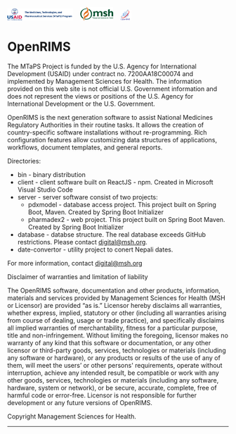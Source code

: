 <img src="Logos/MTaPS_Name%2BUSAID.Horz.png" width="150"> &nbsp;&nbsp; <img src="Logos/MSH_4c.png" width="75"> &nbsp;&nbsp; <img src="logos/LogoOpenRIMSnew450x450-e1658854010600.png" width="25">

# OpenRIMS
The MTaPS Project is funded by the U.S. Agency for International Development (USAID) under contract no. 7200AA18C00074 and implemented by Management Sciences for Health. The information provided on this web site is not official U.S. Government information and does not represent the views or positions of the U.S. Agency for International Development or the U.S. Government. 

OpenRIMS is the next generation software to assist National Medicines Regulatory Authorities in their routine tasks.
It allows the creation of country-specific software installations without re-programming.
Rich configuration features allow customizing data structures of applications, workflows, document templates, and general reports.

Directories:
* bin - binary distribution
* client - client software built on ReactJS - npm.  Created in Microsoft Visual Studio Code
* server - server software consist of two projects:
  * pdxmodel - database access project. This project built on Spring Boot, Maven. Created by Spring Boot Initializer
  * pharmadex2 - web project. This project built on Spring Boot Maven. Created by Spring Boot Initializer 
* database - databse structure. The real database exceeds GitHub restrictions. Please contact digital@msh.org.
* date-convertor - utility project to conert Nepali dates.

For more information, contact digital@msh.org

Disclaimer of warranties and limitation of liability

The OpenRIMS software, documentation and other products, information, materials and services provided by Management Sciences for Health (MSH or Licensor) are provided “as is.” Licensor hereby disclaims all warranties, whether express, implied, statutory or other (including all warranties arising from course of dealing, usage or trade practice), and specifically disclaims all implied warranties of merchantability, fitness for a particular purpose, title and non-infringement. Without limiting the foregoing, licensor makes no warranty of any kind that this software or documentation, or any other licensor or third-party goods, services, technologies or materials (including any software or hardware), or any products or results of the use of any of them, will meet the users’ or other persons' requirements, operate without interruption, achieve any intended result, be compatible or work with any other goods, services, technologies or materials (including any software, hardware, system or network), or be secure, accurate, complete, free of harmful code or error-free. Licensor is not responsible for further development or any future versions of OpenRIMS.

Copyright Management Sciences for Health.
___________________________________________________________
